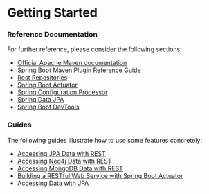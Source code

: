 # Getting Started

### Reference Documentation
For further reference, please consider the following sections:

* [Official Apache Maven documentation](https://maven.apache.org/guides/index.html)
* [Spring Boot Maven Plugin Reference Guide](https://docs.spring.io/spring-boot/docs/2.1.9.RELEASE/maven-plugin/)
* [Rest Repositories](https://docs.spring.io/spring-boot/docs/2.1.9.RELEASE/reference/htmlsingle/#howto-use-exposing-spring-data-repositories-rest-endpoint)
* [Spring Boot Actuator](https://docs.spring.io/spring-boot/docs/2.1.9.RELEASE/reference/htmlsingle/#production-ready)
* [Spring Configuration Processor](https://docs.spring.io/spring-boot/docs/2.1.9.RELEASE/reference/htmlsingle/#configuration-metadata-annotation-processor)
* [Spring Data JPA](https://docs.spring.io/spring-boot/docs/2.1.9.RELEASE/reference/htmlsingle/#boot-features-jpa-and-spring-data)
* [Spring Boot DevTools](https://docs.spring.io/spring-boot/docs/2.1.9.RELEASE/reference/htmlsingle/#using-boot-devtools)

### Guides
The following guides illustrate how to use some features concretely:

* [Accessing JPA Data with REST](https://spring.io/guides/gs/accessing-data-rest/)
* [Accessing Neo4j Data with REST](https://spring.io/guides/gs/accessing-neo4j-data-rest/)
* [Accessing MongoDB Data with REST](https://spring.io/guides/gs/accessing-mongodb-data-rest/)
* [Building a RESTful Web Service with Spring Boot Actuator](https://spring.io/guides/gs/actuator-service/)
* [Accessing Data with JPA](https://spring.io/guides/gs/accessing-data-jpa/)

